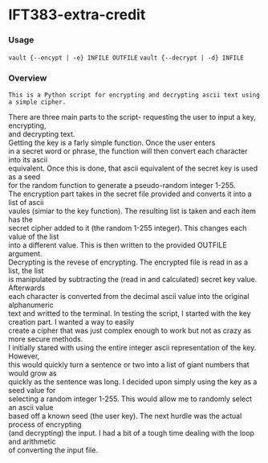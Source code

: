 # IFT383-extra-credit
### Usage 
`vault {--encypt | -e} INFILE OUTFILE`
`vault {--decrypt | -d} INFILE`
  
### Overview
    This is a Python script for encrypting and decrypting ascii text using a simple cipher.  
There are three main parts to the script- requesting the user to input a key, encrypting,  
and decrypting text.  
    Getting the key is a farly simple function.  Once the user enters  
in a secret word or phrase, the function will then convert each character into its ascii  
equivalent.  Once this is done, that ascii equivalent of the secret key is used as a seed  
for the random function to generate a pseudo-random integer 1-255.  
    The encryption part takes in the secret file provided and converts it into a list of ascii  
vaules (simiar to the key function).  The resulting list is taken and each item has the  
secret cipher added to it (the random 1-255 integer).  This changes each value of the list  
into a different value.  This is then written to the provided OUTFILE argument.  
Decrypting is the revese of encrypting.  The encrypted file is read in as a list, the list  
is manipulated by subtracting the (read in and calculated) secret key value.  Afterwards  
each character is converted from the decimal ascii value into the original alphanumeric  
text and writted to the terminal.
    In testing the script, I started with the key creation part.  I wanted a way to easily  
create a cipher that was just complex enough to work but not as crazy as more secure methods.  
I initially stared with using the entire integer ascii representation of the key.  However,  
this would quickly turn a sentence or two into a list of giant numbers that would grow as  
quickly as the sentence was long.  I decided upon simply using the key as a seed value for  
selecting a random integer 1-255.  This would allow me to randomly select an ascii value  
based off a known seed (the user key).  The next hurdle was the actual process of encrypting  
(and decrypting) the input.  I had a bit of a tough time dealing with the loop and arithmetic  
of converting the input file.
